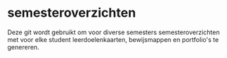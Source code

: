 # semesteroverzichten
Deze git wordt gebruikt om voor diverse semesters semesteroverzichten met voor elke student leerdoelenkaarten, bewijsmappen en portfolio's te genereren.
